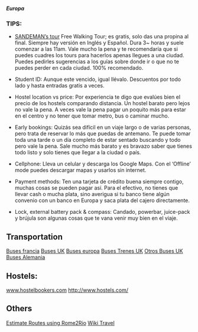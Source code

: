 ##### Europa
 
### TIPS:

* [SANDEMAN’s tour](http://www.neweuropetours.eu/)
Free Walking Tour; es gratis, solo das una propina al final. Siempre hay versión en Inglés y Español. Dura 3~ horas y suele comenzar a las 11am. Vale mucho la pena y te recomendaría que si puedes cuadres los tours para hacerlos apenas llegues a una ciudad. Puedes pedirles sugerencias a los guías sobre donde ir o que no te puedes perder en cada ciudad. 100% recomendado.

* Student ID: Aunque este vencido, igual llévalo. Descuentos por todo lado y hasta entradas gratis a veces.

* Hostel location vs price: Por experiencia te digo que evalúes bien el precio de los hostels comparando distancia. Un hostel barato pero lejos no vale la pena. A veces vale la pena pagar un poquito más para estar en el centro y no tener que tomar metro, bus o caminar mucho.

* Early bookings: Quizás sea difícil en un viaje largo o de varias personas, pero trata de reservar lo más que puedas de antemano. Te puede tomar toda una tarde o un día completo de estar sentado buscando y todo pero vale la pena. Sale mucho más barato y es bravazo saber que tienes todo listo y solo tienes que llegar a la ciudad o país.

* Cellphone: Lleva un celular y descarga los Google Maps. Con el ‘Offline’ mode puedes descargar mapas y usarlos sin internet. 

* Payment methods: Ten una tarjeta de crédito buena siempre contigo, muchas cosas se pueden pagar así. Para el efectivo, no tienes que llevar cash o mucha plata, sino averigua si tu banco tiene algún convenio con un banco en Europa y saca plata del cajero directamente.

* Lock, external battery pack & compass: Candado, powerbar, juice-pack y brújula son algunas cosas que te vana  venir muy bien en el viaje.
 
## Transportation

[Buses francia](http://fr.idbus.com/)
[Buses UK](http://uk.megabus.com/Default.aspx)
[Buses europa](http://www.eurolines.com/en/)
[Buses Trenes UK](http://www.thetrainline.com/)
[Otros Buses UK](http://www.nationalexpress.com/)
[Buses Alemania](www.busliniensuche.de)
 
## Hostels: 
www.hostelbookers.com
http://www.hostels.com/
 
## Others
[Estimate Routes using Rome2Rio](http://www.rome2rio.com/)
[Wiki Travel](http://wikitravel.org/en/Main_Page)

